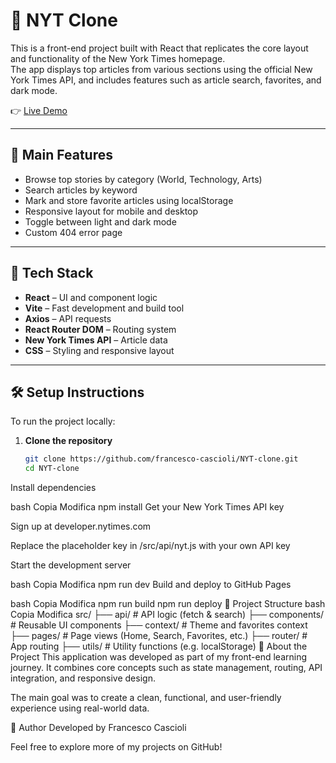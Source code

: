 # 📰 NYT Clone

This is a front-end project built with React that replicates the core layout and functionality of the New York Times homepage.  
The app displays top articles from various sections using the official New York Times API, and includes features such as article search, favorites, and dark mode.

👉 [Live Demo](https://francesco-cascioli.github.io/NYT-clone/)

---

## 🔑 Main Features

- Browse top stories by category (World, Technology, Arts)
- Search articles by keyword
- Mark and store favorite articles using localStorage
- Responsive layout for mobile and desktop
- Toggle between light and dark mode
- Custom 404 error page

---

## 🧰 Tech Stack

- **React** – UI and component logic  
- **Vite** – Fast development and build tool  
- **Axios** – API requests  
- **React Router DOM** – Routing system  
- **New York Times API** – Article data  
- **CSS** – Styling and responsive layout

---

## 🛠 Setup Instructions

To run the project locally:

1. **Clone the repository**
   ```bash
   git clone https://github.com/francesco-cascioli/NYT-clone.git
   cd NYT-clone
Install dependencies

bash
Copia
Modifica
npm install
Get your New York Times API key

Sign up at developer.nytimes.com

Replace the placeholder key in /src/api/nyt.js with your own API key

Start the development server

bash
Copia
Modifica
npm run dev
Build and deploy to GitHub Pages

bash
Copia
Modifica
npm run build
npm run deploy
📁 Project Structure
bash
Copia
Modifica
src/
├── api/           # API logic (fetch & search)
├── components/    # Reusable UI components
├── context/       # Theme and favorites context
├── pages/         # Page views (Home, Search, Favorites, etc.)
├── router/        # App routing
├── utils/         # Utility functions (e.g. localStorage)
📌 About the Project
This application was developed as part of my front-end learning journey.
It combines core concepts such as state management, routing, API integration, and responsive design.

The main goal was to create a clean, functional, and user-friendly experience using real-world data.

👤 Author
Developed by Francesco Cascioli

Feel free to explore more of my projects on GitHub!
